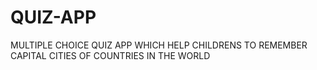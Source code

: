 # QUIZ-APP
MULTIPLE CHOICE QUIZ APP WHICH HELP CHILDRENS TO REMEMBER CAPITAL CITIES OF COUNTRIES IN THE WORLD
